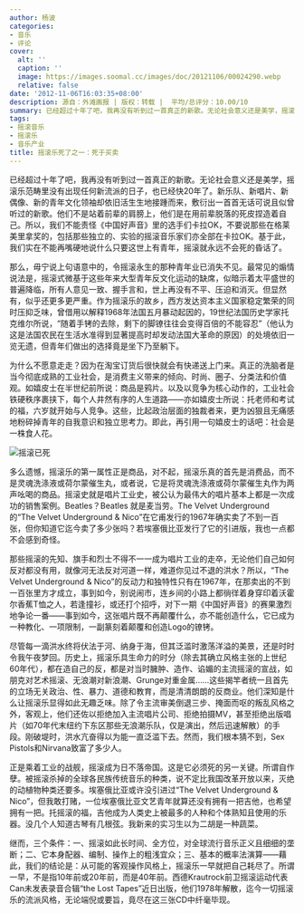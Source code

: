 ```yaml
---
author: 杨波
categories:
- 音乐
- 评论
cover:
  alt: ''
  caption: ''
  image: https://images.soomal.cc/images/doc/20121106/00024290.webp
  relative: false
date: '2012-11-06T16:03:35+08:00'
description: 源自：外滩画报 | 版权：转载 |  平均/总评分：10.00/10
summary: 已经超过十年了吧，我再没有听到过一首真正的新歌。无论社会意义还是美学，摇滚乐范畴里没有出现任何新流派的日子，也已经快20年了。新乐队、新唱片、新偶像、新的青年文化领袖却依旧活生生地接踵而来，敷衍出一首首无话可说且似曾听过的新歌。他们不是站着前辈的肩膀上，他们是在用前辈脱落的死皮捏造着自己……
tags:
- 摇滚音乐
- 摇滚乐
- 音乐产业
title: 摇滚乐死了之一：死于买卖
---
```


已经超过十年了吧，我再没有听到过一首真正的新歌。无论社会意义还是美学，摇滚乐范畴里没有出现任何新流派的日子，也已经快20年了。新乐队、新唱片、新偶像、新的青年文化领袖却依旧活生生地接踵而来，敷衍出一首首无话可说且似曾听过的新歌。他们不是站着前辈的肩膀上，他们是在用前辈脱落的死皮捏造着自己。所以，我们不能责怪《中国好声音》里的选手们卡拉OK，不要说那些在格莱美里拿奖的，包括那些独立的、实验的摇滚音乐家们亦全部在卡拉OK。基于此，我们实在不能再嘴硬地说什么只要这世上有青年，摇滚就永远不会死的昏话了。

那么，毋宁说上句语意中的，令摇滚永生的那种青年业已消失不见。最常见的煽情说法是，摇滚式微基于这些年来大型青年反文化运动的缺席，似暗示着太平盛世的普遍降临，所有人意见一致、握手言和，世上再没有不平、压迫和消灭。但显然有，似乎还更多更严重。作为摇滚乐的故乡，西方发达资本主义国家稳定繁荣的同时压抑乏味，曾借用以解释1968年法国五月暴动起因的，19世纪法国历史学家托克维尔所说，“随着手铐的去除，剩下的脚镣往往会变得百倍的不能容忍”（他认为这是法国农民在生活水准得到显著提高时却发动法国大革命的原因）的处境依旧一览无遗，但青年们做出的选择竟是坐下乃至躺下。 

为什么不愿意走走？因为在淘宝订货后很快就会有快递送上门来。真正的洗脑者是当今彻底成熟的工业社会，是消费主义带来的倾向、时尚、圈子、分类法和价值观。如嬉皮士在半世纪前所说：商品是鸦片。以及以竞争为核心动作的，工业社会铁硬秩序裹挟下，每个人井然有序的人生道路――亦如嬉皮士所说：托老师和考试的福，六岁就开始与人竞争。这些，比起政治层面的独裁者来，更为凶狠且无痛感地粉碎掉青年的自我意识和独立思考力。即此，再引用一句嬉皮士的话吧：社会是一株食人花。 

![摇滚已死](https://images.soomal.cc/images/doc/20121106/00024290.webp)





多么遗憾，摇滚乐的第一属性正是商品，对不起，摇滚乐真的首先是消费品，而不是灵魂洗涤液或荷尔蒙催生丸，或者说，它是将灵魂洗涤液或荷尔蒙催生丸作为两声吆喝的商品。摇滚史就是唱片工业史，被公认为最伟大的唱片基本上都是一次成功的销售案例。Beatles？Beatles 就是麦当劳。The Velvet Underground的“The Velvet Underground & Nico”在它甫发行的1967年确实卖了不到一百张，但你知道它迄今卖了多少张吗？若埃塞俄比亚发行了它的引进版，我也一点都不会感到奇怪。 

那些摇滚的先知、旗手和烈士不得不一一成为唱片工业的走卒，无论他们自己如何反对都没有用，就像河无法反对河道一样，难道你见过不退的洪水？所以，“The Velvet Underground & Nico”的反动力和独特性只有在1967年，在那卖出的不到一百张里方才成立，事到如今，别说闹市，连乡间的小路上都徜徉着身穿印着沃霍尔香蕉T恤之人，若逢撞衫，或还打个招呼，对下一期《中国好声音》的赛果激烈地争论一番――事到如今，这张唱片既不再颠覆什么，亦不能创造什么，它已成为一种教化、一项限制，一副篆刻着颠覆和创造Logo的镣铐。 

尽管每一滴洪水终将伏法于河、纳身于海，但其泛滥时激荡洋溢的美景，还是时时令我午夜梦回。历史上，摇滚乐具生命力的时分（除去其确立风格主张的上世纪60年代），都在造自己的反，都是对当时臃肿、造作、谄媚的主流摇滚的宣战，如朋克对艺术摇滚、无浪潮对新浪潮、Grunge对重金属……这些揭竿者统一且首先的立场无关政治、性、暴力、道德和教育，而是清清朗朗的反商业。他们深知是什么让摇滚乐显得如此无趣乏味。除了令主流审美倒退三步、掩面而呕的叛乱风格之外，客观上，他们还佐以拒绝加入主流唱片公司、拒绝拍摄MV，甚至拒绝出版唱片（如70年代末纽约下东区那些无浪潮乐队，仅是演出，然后迅速解散）的手段。刚破堤时，洪水亢奋得以为能一直泛滥下去。然而，我们根本猜不到，Sex Pistols和Nirvana致富了多少人。 

正是乘着工业的战舰，摇滚成为日不落帝国。这是它必须死的另一关键。所谓自作孽。被摇滚杀掉的全球各民族传统音乐的种类，说不定比我国改革开放以来，灭绝的动植物种类还要多。埃塞俄比亚或许没引进过“The Velvet Underground & Nico”，但我敢打赌，一位埃塞俄比亚文艺青年就算还没有拥有一把吉他，也希望拥有一把。托摇滚的福，吉他成为人类史上被最多的人种和个体熟知且使用的乐器。没几个人知道古琴有几根弦。我新来的实习生以为二胡是一种蔬菜。 

继而，三个条件：一、摇滚如此长时间、全方位，对全球流行音乐正义且细细的垄断；二、它本身配器、编制、操作上的粗浅宜众；三、基本的概率法演算――藉此，我们的结论是：从可能的客观操作风格上，摇滚乐一早就把自己耗尽了。所谓一早，不是指10年前或20年前，而是40年前。西德Krautrock前卫摇滚运动代表Can未发表录音合辑“the Lost Tapes”近日出版，他们1978年解散，迄今一切摇滚乐的流派风格，无论端倪或要旨，竟尽在这三张CD中纤毫毕现。